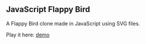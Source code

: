 ## JavaScript Flappy Bird
A Flappy Bird clone made in JavaScript using SVG files. 

Play it here: [demo](https://swetzel.com/demos/flappy/)
